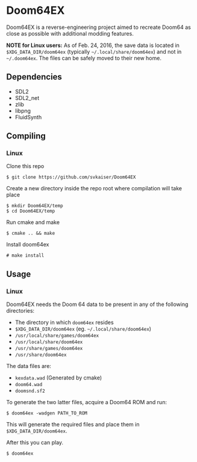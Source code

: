Doom64EX
========

Doom64EX is a reverse-engineering project aimed to recreate Doom64 as close as possible with additional modding features.

**NOTE for Linux users:** As of Feb. 24, 2016, the save data is located in `$XDG_DATA_DIR/doom64ex` (typically `~/.local/share/doom64ex`) and not in `~/.doom64ex`. The files can be safely moved to their new home.

## Dependencies

* SDL2
* SDL2_net
* zlib
* libpng
* FluidSynth

## Compiling

### Linux

Clone this repo

    $ git clone https://github.com/svkaiser/Doom64EX

Create a new directory inside the repo root where compilation will take place

    $ mkdir Doom64EX/temp
    $ cd Doom64EX/temp

Run cmake and make

    $ cmake .. && make
    
Install doom64ex

    # make install

## Usage

### Linux

Doom64EX needs the Doom 64 data to be present in any of the following directories:

* The directory in which `doom64ex` resides
* `$XDG_DATA_DIR/doom64ex` (eg. `~/.local/share/doom64ex`)
* `/usr/local/share/games/doom64ex`
* `/usr/local/share/doom64ex`
* `/usr/share/games/doom64ex`
* `/usr/share/doom64ex`

The data files are:

* `kexdata.wad` (Generated by cmake)
* `doom64.wad`
* `doomsnd.sf2`

To generate the two latter files, acquire a Doom64 ROM and run:

    $ doom64ex -wadgen PATH_TO_ROM

This will generate the required files and place them in `$XDG_DATA_DIR/doom64ex`.

After this you can play.

    $ doom64ex
